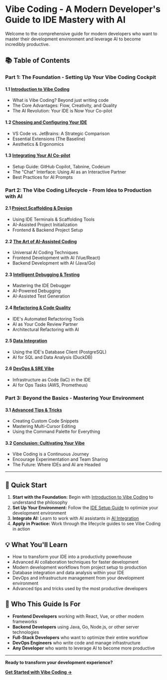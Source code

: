 # Vibe Coding - A Modern Developer's Guide to IDE Mastery with AI

Welcome to the comprehensive guide for modern developers who want to master their development environment and leverage AI to become incredibly productive.

## 📚 Table of Contents

### Part 1: The Foundation - Setting Up Your Vibe Coding Cockpit

#### 1.1 [Introduction to Vibe Coding](./foundation/introduction.md)
- What is Vibe Coding? Beyond just writing code
- The Core Advantages: Flow, Creativity, and Quality
- The AI Revolution: Your IDE is Now Your Co-pilot

#### 1.2 [Choosing and Configuring Your IDE](./foundation/ide-setup.md)
- VS Code vs. JetBrains: A Strategic Comparison
- Essential Extensions (The Baseline)
- Aesthetics & Ergonomics

#### 1.3 [Integrating Your AI Co-pilot](./foundation/ai-integration.md)
- Setup Guide: GitHub Copilot, Tabnine, Codeium
- The "Chat" Interface: Using AI as an Interactive Partner
- Best Practices for AI Prompts

### Part 2: The Vibe Coding Lifecycle - From Idea to Production with AI

#### 2.1 [Project Scaffolding & Design](./lifecycle/project-scaffolding.md)
- Using IDE Terminals & Scaffolding Tools
- AI-Assisted Project Initialization
- Frontend & Backend Project Setup

#### 2.2 [The Art of AI-Assisted Coding](./lifecycle/ai-coding.md)
- Universal AI Coding Techniques
- Frontend Development with AI (Vue/React)
- Backend Development with AI (Java/Go)

#### 2.3 [Intelligent Debugging & Testing](./lifecycle/debugging-testing.md)
- Mastering the IDE Debugger
- AI-Powered Debugging
- AI-Assisted Test Generation

#### 2.4 [Refactoring & Code Quality](./lifecycle/refactoring-quality.md)
- IDE's Automated Refactoring Tools
- AI as Your Code Review Partner
- Architectural Refactoring with AI

#### 2.5 [Data Integration](./lifecycle/data-integration.md)
- Using the IDE's Database Client (PostgreSQL)
- AI for SQL and Data Analysis (DuckDB)

#### 2.6 [DevOps & SRE Vibe](./lifecycle/devops-sre.md)
- Infrastructure as Code (IaC) in the IDE
- AI for Ops Tasks (AWS, Prometheus)

### Part 3: Beyond the Basics - Mastering Your Environment

#### 3.1 [Advanced Tips & Tricks](./advanced/tips-tricks.md)
- Creating Custom Code Snippets
- Mastering Multi-Cursor Editing
- Using the Command Palette for Everything

#### 3.2 [Conclusion: Cultivating Your Vibe](./advanced/conclusion.md)
- Vibe Coding is a Continuous Journey
- Encourage Experimentation and Team Sharing
- The Future: Where IDEs and AI are Headed

---

## 🚀 Quick Start

1. **Start with the Foundation:** Begin with [Introduction to Vibe Coding](./foundation/introduction.md) to understand the philosophy
2. **Set Up Your Environment:** Follow the [IDE Setup Guide](./foundation/ide-setup.md) to optimize your development environment
3. **Integrate AI:** Learn to work with AI assistants in [AI Integration](./foundation/ai-integration.md)
4. **Apply in Practice:** Work through the lifecycle guides to see Vibe Coding in action

## 💡 What You'll Learn

- How to transform your IDE into a productivity powerhouse
- Advanced AI collaboration techniques for faster development
- Modern development workflows from project setup to production
- Database integration and data analysis within your IDE
- DevOps and infrastructure management from your development environment
- Advanced tips and tricks used by the most productive developers

## 🎯 Who This Guide Is For

- **Frontend Developers** working with React, Vue, or other modern frameworks
- **Backend Developers** using Java, Go, Node.js, or other server technologies
- **Full-Stack Developers** who want to optimize their entire workflow
- **DevOps Engineers** who write code and manage infrastructure
- **Any Developer** who wants to leverage AI to become more productive

---

**Ready to transform your development experience?** 

**[Get Started with Vibe Coding →](./foundation/introduction.md)**
